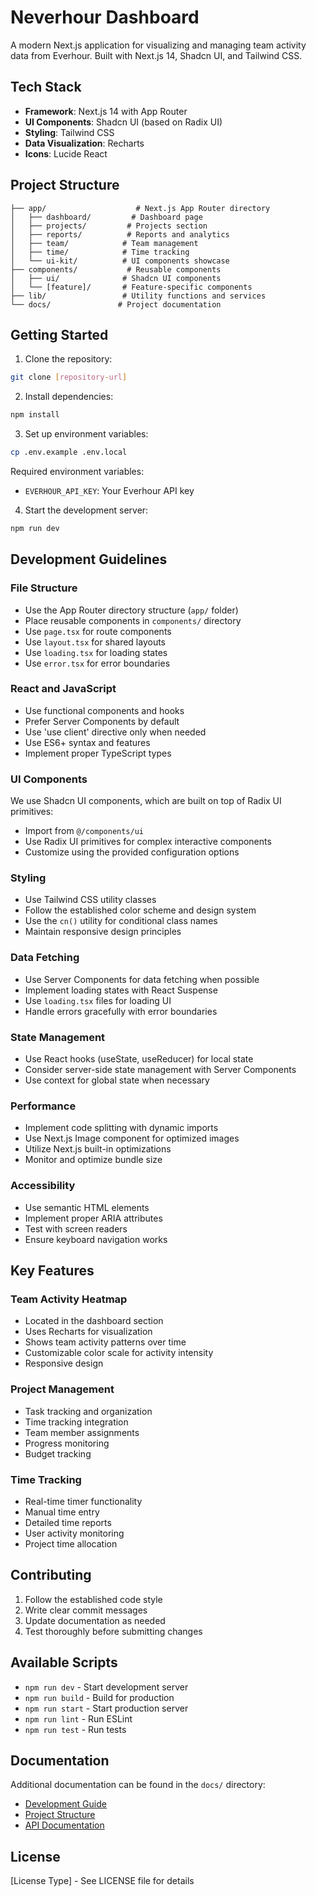 # Neverhour Dashboard

A modern Next.js application for visualizing and managing team activity data from Everhour. Built with Next.js 14, Shadcn UI, and Tailwind CSS.

## Tech Stack

- **Framework**: Next.js 14 with App Router
- **UI Components**: Shadcn UI (based on Radix UI)
- **Styling**: Tailwind CSS
- **Data Visualization**: Recharts
- **Icons**: Lucide React

## Project Structure

```
├── app/                    # Next.js App Router directory
│   ├── dashboard/         # Dashboard page
│   ├── projects/         # Projects section
│   ├── reports/          # Reports and analytics
│   ├── team/            # Team management
│   ├── time/            # Time tracking
│   └── ui-kit/          # UI components showcase
├── components/           # Reusable components
│   ├── ui/              # Shadcn UI components
│   └── [feature]/       # Feature-specific components
├── lib/                 # Utility functions and services
└── docs/               # Project documentation
```

## Getting Started

1. Clone the repository:
```bash
git clone [repository-url]
```

2. Install dependencies:
```bash
npm install
```

3. Set up environment variables:
```bash
cp .env.example .env.local
```

Required environment variables:
- `EVERHOUR_API_KEY`: Your Everhour API key

4. Start the development server:
```bash
npm run dev
```

## Development Guidelines

### File Structure

- Use the App Router directory structure (`app/` folder)
- Place reusable components in `components/` directory
- Use `page.tsx` for route components
- Use `layout.tsx` for shared layouts
- Use `loading.tsx` for loading states
- Use `error.tsx` for error boundaries

### React and JavaScript

- Use functional components and hooks
- Prefer Server Components by default
- Use 'use client' directive only when needed
- Use ES6+ syntax and features
- Implement proper TypeScript types

### UI Components

We use Shadcn UI components, which are built on top of Radix UI primitives:
- Import from `@/components/ui`
- Use Radix UI primitives for complex interactive components
- Customize using the provided configuration options

### Styling

- Use Tailwind CSS utility classes
- Follow the established color scheme and design system
- Use the `cn()` utility for conditional class names
- Maintain responsive design principles

### Data Fetching

- Use Server Components for data fetching when possible
- Implement loading states with React Suspense
- Use `loading.tsx` files for loading UI
- Handle errors gracefully with error boundaries

### State Management

- Use React hooks (useState, useReducer) for local state
- Consider server-side state management with Server Components
- Use context for global state when necessary

### Performance

- Implement code splitting with dynamic imports
- Use Next.js Image component for optimized images
- Utilize Next.js built-in optimizations
- Monitor and optimize bundle size

### Accessibility

- Use semantic HTML elements
- Implement proper ARIA attributes
- Test with screen readers
- Ensure keyboard navigation works

## Key Features

### Team Activity Heatmap
- Located in the dashboard section
- Uses Recharts for visualization
- Shows team activity patterns over time
- Customizable color scale for activity intensity
- Responsive design

### Project Management
- Task tracking and organization
- Time tracking integration
- Team member assignments
- Progress monitoring
- Budget tracking

### Time Tracking
- Real-time timer functionality
- Manual time entry
- Detailed time reports
- User activity monitoring
- Project time allocation

## Contributing

1. Follow the established code style
2. Write clear commit messages
3. Update documentation as needed
4. Test thoroughly before submitting changes

## Available Scripts

- `npm run dev` - Start development server
- `npm run build` - Build for production
- `npm run start` - Start production server
- `npm run lint` - Run ESLint
- `npm run test` - Run tests

## Documentation

Additional documentation can be found in the `docs/` directory:
- [Development Guide](docs/development-guide.md)
- [Project Structure](docs/project-structure.md)
- [API Documentation](docs/everhour-api-tests.md)

## License

[License Type] - See LICENSE file for details
